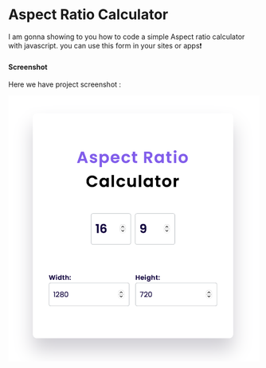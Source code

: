 # Aspect Ratio Calculator

I am gonna showing to you how to code a simple Aspect ratio calculator with javascript. you can use this form in your sites or apps❗️

#### Screenshot

Here we have project screenshot :

![Demo Image](assets/AspectRatio.png)
